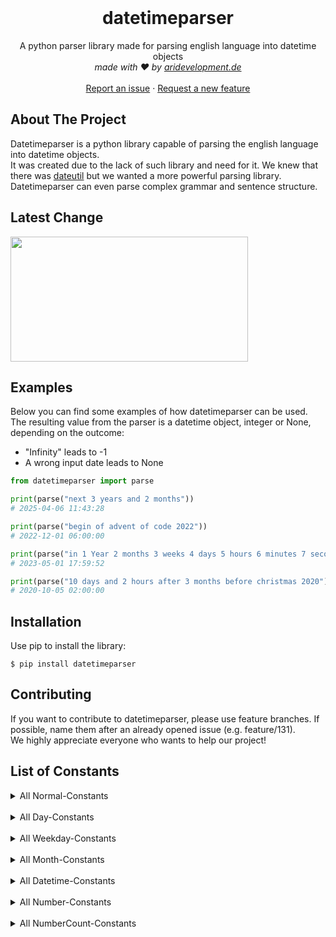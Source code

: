 <br />
<div align="center">
  <h1 align="center">datetimeparser</h1>

  <p align="center">
    A python parser library made for parsing english language into datetime objects
    <br />
    <i> made with ❤️ by <a href="https://aridevelopment.de/">aridevelopment.de</a></i>
    <br />
    <br />
    <a href="https://github.com/aridevelopment-de/datetimeparser/issues">Report an issue</a>
    ·
    <a href="https://github.com/aridevelopment-de/datetimeparser/issues">Request a new feature</a>
  </p>
</div>


## About The Project

Datetimeparser is a python library capable of parsing the english language into datetime objects.  
It was created due to the lack of such library and need for it. We knew that there was [dateutil](https://github.com/dateutil/dateutil/) but we wanted a more powerful parsing library.  
Datetimeparser can even parse complex grammar and sentence structure.

## Latest Change

<!-- LATESTCOMMIT:START -->

[<img width="380px" height="200px" src="https://opengraph.githubassets.com/9790fb570b212fa062e56cc28742a623cd00258601d2b0283dfec9627a487a9e/aridevelopment-de/datetimeparser/commit/8d5bc365ce1ddef5487fe9252b88bafdeacefc12" />][commitUrl]

[commitUrl]: https://github.com/aridevelopment-de/datetimeparser/commit/8d5bc365ce1ddef5487fe9252b88bafdeacefc12
<!-- LATESTCOMMIT:END -->

## Examples

Below you can find some examples of how datetimeparser can be used.  
The resulting value from the parser is a datetime object, integer or None, depending on the outcome:
- "Infinity" leads to -1
- A wrong input date leads to None

```python
from datetimeparser import parse

print(parse("next 3 years and 2 months"))
# 2025-04-06 11:43:28

print(parse("begin of advent of code 2022"))
# 2022-12-01 06:00:00

print(parse("in 1 Year 2 months 3 weeks 4 days 5 hours 6 minutes 7 seconds"))
# 2023-05-01 17:59:52

print(parse("10 days and 2 hours after 3 months before christmas 2020"))
# 2020-10-05 02:00:00
```

## Installation

Use pip to install the library:
```shell
$ pip install datetimeparser
```

## Contributing

If you want to contribute to datetimeparser, please use feature branches. If possible, name them after an already opened issue (e.g. feature/131).  
We highly appreciate everyone who wants to help our project!

## List of Constants

<details>
<summary>All Normal-Constants</summary>
<details>
<summary><code>christmas</code></summary>
<ul>
<li>xmas</li>
</ul>
</details><details>
<summary><code>silvester</code></summary>
<ul>
<li>new years eve</li>
</ul>
</details><details>
<summary><code>eastern</code></summary>
<ul>
<li>easter</li>
</ul>
</details><details>
<summary><code>nicholas</code></summary>
<ul>
<li>nicholas day</li>
</ul>
</details><details>
<summary><code>halloween</code></summary>
<ul>

</ul>
</details><details>
<summary><code>april fools day</code></summary>
<ul>
<li>april fool day</li>
</ul>
</details><details>
<summary><code>thanksgiving</code></summary>
<ul>

</ul>
</details><details>
<summary><code>saint patrick's day</code></summary>
<ul>
<li>saint patricks day</li>
<li>st. patrick's day</li>
<li>saint pt. day</li>
<li>st patrick's day</li>
<li>st patricks day</li>
</ul>
</details><details>
<summary><code>valentines day</code></summary>
<ul>
<li>valentine</li>
<li>valentine day</li>
</ul>
</details><details>
<summary><code>summer end</code></summary>
<ul>
<li>end of summer</li>
<li>end of the summer</li>
</ul>
</details><details>
<summary><code>winter end</code></summary>
<ul>
<li>end of winter</li>
<li>end of the winter</li>
</ul>
</details><details>
<summary><code>spring end</code></summary>
<ul>
<li>end of spring</li>
<li>end of the spring</li>
</ul>
</details><details>
<summary><code>fall end</code></summary>
<ul>
<li>end of fall</li>
<li>end of the fall</li>
<li>autumn end</li>
<li>end of autumn</li>
<li>end of the autumn</li>
</ul>
</details><details>
<summary><code>summer begin</code></summary>
<ul>
<li>summer</li>
<li>begin of summer</li>
<li>begin of the summer</li>
</ul>
</details><details>
<summary><code>winter begin</code></summary>
<ul>
<li>winter</li>
<li>begin of winter</li>
<li>begin of the winter</li>
</ul>
</details><details>
<summary><code>spring begin</code></summary>
<ul>
<li>spring</li>
<li>begin of spring</li>
<li>begin of the spring</li>
</ul>
</details><details>
<summary><code>fall begin</code></summary>
<ul>
<li>fall</li>
<li>begin of fall</li>
<li>begin of the fall</li>
<li>autumn begin</li>
<li>autumn</li>
<li>begin of autumn</li>
<li>begin of the autumn</li>
</ul>
</details><details>
<summary><code>morning</code></summary>
<ul>
<li>at morning</li>
</ul>
</details><details>
<summary><code>evening</code></summary>
<ul>
<li>at evening</li>
</ul>
</details><details>
<summary><code>lunchtime</code></summary>
<ul>
<li>lunch</li>
</ul>
</details><details>
<summary><code>aoc begin</code></summary>
<ul>
<li>aoc</li>
<li>begin of aoc</li>
<li>begin of the aoc</li>
<li>advent of code begin</li>
<li>advent of code</li>
<li>begin of advent of code</li>
<li>begin of the advent of code</li>
</ul>
</details><details>
<summary><code>aoc end</code></summary>
<ul>
<li>end of aoc</li>
<li>end of the aoc</li>
<li>advent of code end</li>
<li>end of advent of code</li>
<li>end of the advent of code</li>
</ul>
</details><details>
<summary><code>end of year</code></summary>
<ul>
<li>the end of year</li>
<li>the end of the year</li>
<li>end of the year</li>
</ul>
</details><details>
<summary><code>begin of year</code></summary>
<ul>
<li>the begin of year</li>
<li>the begin of the year</li>
<li>begin of the year</li>
</ul>
</details><details>
<summary><code>infinity</code></summary>
<ul>
<li>inf</li>
</ul>
</details><details>
<summary><code>today</code></summary>
<ul>

</ul>
</details><details>
<summary><code>tomorrow</code></summary>
<ul>

</ul>
</details><details>
<summary><code>yesterday</code></summary>
<ul>

</ul>
</details><details>
<summary><code>now</code></summary>
<ul>
<li>at the moment</li>
<li>current time</li>
<li>current time now</li>
</ul>
</details>
</details>
<br />

<details>
<summary>All Day-Constants</summary>
<details>
<summary><code>morning</code></summary>
<ul>

</ul>
</details><details>
<summary><code>afternoon</code></summary>
<ul>

</ul>
</details><details>
<summary><code>evening</code></summary>
<ul>

</ul>
</details><details>
<summary><code>night</code></summary>
<ul>

</ul>
</details><details>
<summary><code>morning night</code></summary>
<ul>

</ul>
</details><details>
<summary><code>daylight change</code></summary>
<ul>
<li>daylight saving</li>
<li>daylight saving time</li>
</ul>
</details><details>
<summary><code>midnight</code></summary>
<ul>

</ul>
</details><details>
<summary><code>midday</code></summary>
<ul>

</ul>
</details><details>
<summary><code>dawn</code></summary>
<ul>

</ul>
</details><details>
<summary><code>dusk</code></summary>
<ul>

</ul>
</details><details>
<summary><code>sunrise</code></summary>
<ul>

</ul>
</details><details>
<summary><code>sunset</code></summary>
<ul>

</ul>
</details><details>
<summary><code>lunch</code></summary>
<ul>
<li>lunchtime</li>
</ul>
</details><details>
<summary><code>dinner</code></summary>
<ul>
<li>dinnertime</li>
</ul>
</details><details>
<summary><code>breakfast</code></summary>
<ul>

</ul>
</details>
</details>
<br />

<details>
<summary>All Weekday-Constants</summary>
<details>
<summary><code>monday</code></summary>
<ul>

</ul>
</details><details>
<summary><code>tuesday</code></summary>
<ul>

</ul>
</details><details>
<summary><code>wednesday</code></summary>
<ul>

</ul>
</details><details>
<summary><code>thursday</code></summary>
<ul>

</ul>
</details><details>
<summary><code>friday</code></summary>
<ul>

</ul>
</details><details>
<summary><code>saturday</code></summary>
<ul>

</ul>
</details><details>
<summary><code>sunday</code></summary>
<ul>

</ul>
</details>
</details>
<br />

<details>
<summary>All Month-Constants</summary>
<details>
<summary><code>january</code></summary>
<ul>
<li>jan</li>
</ul>
</details><details>
<summary><code>february</code></summary>
<ul>
<li>feb</li>
</ul>
</details><details>
<summary><code>march</code></summary>
<ul>
<li>mar</li>
</ul>
</details><details>
<summary><code>april</code></summary>
<ul>
<li>apr</li>
</ul>
</details><details>
<summary><code>may</code></summary>
<ul>

</ul>
</details><details>
<summary><code>june</code></summary>
<ul>
<li>jun</li>
</ul>
</details><details>
<summary><code>july</code></summary>
<ul>
<li>jul</li>
</ul>
</details><details>
<summary><code>august</code></summary>
<ul>
<li>aug</li>
</ul>
</details><details>
<summary><code>september</code></summary>
<ul>
<li>sep</li>
</ul>
</details><details>
<summary><code>october</code></summary>
<ul>
<li>oct</li>
</ul>
</details><details>
<summary><code>november</code></summary>
<ul>
<li>nov</li>
</ul>
</details><details>
<summary><code>december</code></summary>
<ul>
<li>dec</li>
</ul>
</details>
</details>
<br />

<details>
<summary>All Datetime-Constants</summary>
<details>
<summary><code>seconds</code></summary>
<ul>
<li>second</li>
<li>sec</li>
<li>secs</li>
</ul>
</details><details>
<summary><code>minutes</code></summary>
<ul>
<li>minute</li>
<li>min</li>
<li>mins</li>
</ul>
</details><details>
<summary><code>hours</code></summary>
<ul>
<li>hour</li>
</ul>
</details><details>
<summary><code>days</code></summary>
<ul>
<li>day</li>
</ul>
</details><details>
<summary><code>weeks</code></summary>
<ul>
<li>week</li>
</ul>
</details><details>
<summary><code>months</code></summary>
<ul>
<li>month</li>
</ul>
</details><details>
<summary><code>years</code></summary>
<ul>
<li>year</li>
</ul>
</details>
</details>
<br />

<details>
<summary>All Number-Constants</summary>
<details>
<summary><code>thirty one</code></summary>
<ul>
<li>thirtyone</li>
<li>thirty-one</li>
</ul>
</details><details>
<summary><code>thirty</code></summary>
<ul>

</ul>
</details><details>
<summary><code>twenty nine</code></summary>
<ul>
<li>twentynine</li>
<li>twenty-nine</li>
</ul>
</details><details>
<summary><code>twenty eight</code></summary>
<ul>
<li>twentyeight</li>
<li>twenty-eight</li>
</ul>
</details><details>
<summary><code>twenty seven</code></summary>
<ul>
<li>twentyseven</li>
<li>twenty-seven</li>
</ul>
</details><details>
<summary><code>twenty six</code></summary>
<ul>
<li>twentysix</li>
<li>twenty-six</li>
</ul>
</details><details>
<summary><code>twenty five</code></summary>
<ul>
<li>twentyfive</li>
<li>twenty-five</li>
</ul>
</details><details>
<summary><code>twenty four</code></summary>
<ul>
<li>twentyfour</li>
<li>twenty-four</li>
</ul>
</details><details>
<summary><code>twenty three</code></summary>
<ul>
<li>twentythree</li>
<li>twenty-three</li>
</ul>
</details><details>
<summary><code>twenty two</code></summary>
<ul>
<li>twentytwo</li>
<li>twenty-two</li>
</ul>
</details><details>
<summary><code>twenty one</code></summary>
<ul>
<li>twentyone</li>
<li>twenty-one</li>
</ul>
</details><details>
<summary><code>twenty</code></summary>
<ul>

</ul>
</details><details>
<summary><code>nineteen</code></summary>
<ul>

</ul>
</details><details>
<summary><code>eighteen</code></summary>
<ul>

</ul>
</details><details>
<summary><code>seventeen</code></summary>
<ul>

</ul>
</details><details>
<summary><code>sixteen</code></summary>
<ul>

</ul>
</details><details>
<summary><code>fifteen</code></summary>
<ul>

</ul>
</details><details>
<summary><code>fourteen</code></summary>
<ul>

</ul>
</details><details>
<summary><code>thirteen</code></summary>
<ul>

</ul>
</details><details>
<summary><code>twelve</code></summary>
<ul>

</ul>
</details><details>
<summary><code>eleven</code></summary>
<ul>

</ul>
</details><details>
<summary><code>ten</code></summary>
<ul>

</ul>
</details><details>
<summary><code>nine</code></summary>
<ul>

</ul>
</details><details>
<summary><code>eight</code></summary>
<ul>

</ul>
</details><details>
<summary><code>seven</code></summary>
<ul>

</ul>
</details><details>
<summary><code>six</code></summary>
<ul>

</ul>
</details><details>
<summary><code>five</code></summary>
<ul>

</ul>
</details><details>
<summary><code>four</code></summary>
<ul>

</ul>
</details><details>
<summary><code>three</code></summary>
<ul>

</ul>
</details><details>
<summary><code>two</code></summary>
<ul>

</ul>
</details><details>
<summary><code>one</code></summary>
<ul>

</ul>
</details>
</details>
<br />

<details>
<summary>All NumberCount-Constants</summary>
<details>
<summary><code>thirty first</code></summary>
<ul>
<li>31st</li>
<li>31.</li>
<li>thirthyfirst</li>
<li>thirty-first</li>
</ul>
</details><details>
<summary><code>thirtieth</code></summary>
<ul>
<li>30th</li>
<li>30.</li>
</ul>
</details><details>
<summary><code>twenty ninth</code></summary>
<ul>
<li>29th</li>
<li>29.</li>
<li>twentyninth</li>
<li>twenty-ninth</li>
</ul>
</details><details>
<summary><code>twenty eighth</code></summary>
<ul>
<li>28th</li>
<li>28.</li>
<li>twentyeighth</li>
<li>twenty-eighth</li>
</ul>
</details><details>
<summary><code>twenty seventh</code></summary>
<ul>
<li>27th</li>
<li>27.</li>
<li>twentyseventh</li>
<li>twenty-seventh</li>
</ul>
</details><details>
<summary><code>twenty sixth</code></summary>
<ul>
<li>26th</li>
<li>26.</li>
<li>twentysixth</li>
<li>twenty-sixth</li>
</ul>
</details><details>
<summary><code>twenty fifth</code></summary>
<ul>
<li>25th</li>
<li>25.</li>
<li>twentyfifth</li>
<li>twenty-fifth</li>
</ul>
</details><details>
<summary><code>twenty fourth</code></summary>
<ul>
<li>24th</li>
<li>24.</li>
<li>twentyfourth</li>
<li>twenty-fourth</li>
</ul>
</details><details>
<summary><code>twenty third</code></summary>
<ul>
<li>23rd</li>
<li>23.</li>
<li>twentythird</li>
<li>twenty-third</li>
</ul>
</details><details>
<summary><code>twenty second</code></summary>
<ul>
<li>22nd</li>
<li>22.</li>
<li>twentysecond</li>
<li>twenty-second</li>
</ul>
</details><details>
<summary><code>twenty first</code></summary>
<ul>
<li>21st</li>
<li>21.</li>
<li>twentyfirst</li>
<li>twenty-first</li>
</ul>
</details><details>
<summary><code>twentieth</code></summary>
<ul>
<li>20th</li>
<li>20.</li>
</ul>
</details><details>
<summary><code>nineteenth</code></summary>
<ul>
<li>19th</li>
<li>19.</li>
</ul>
</details><details>
<summary><code>eighteenth</code></summary>
<ul>
<li>18th</li>
<li>18.</li>
</ul>
</details><details>
<summary><code>seventeenth</code></summary>
<ul>
<li>17th</li>
<li>17.</li>
</ul>
</details><details>
<summary><code>sixteenth</code></summary>
<ul>
<li>16th</li>
<li>16.</li>
</ul>
</details><details>
<summary><code>fifteenth</code></summary>
<ul>
<li>15th</li>
<li>15.</li>
</ul>
</details><details>
<summary><code>fourteenth</code></summary>
<ul>
<li>14th</li>
<li>14.</li>
</ul>
</details><details>
<summary><code>thirteenth</code></summary>
<ul>
<li>13th</li>
<li>13.</li>
</ul>
</details><details>
<summary><code>twelfth</code></summary>
<ul>
<li>12th</li>
<li>12.</li>
</ul>
</details><details>
<summary><code>eleventh</code></summary>
<ul>
<li>11th</li>
<li>11.</li>
</ul>
</details><details>
<summary><code>tenth</code></summary>
<ul>
<li>10th</li>
<li>10.</li>
</ul>
</details><details>
<summary><code>ninth</code></summary>
<ul>
<li>9th</li>
<li>9.</li>
</ul>
</details><details>
<summary><code>eighth</code></summary>
<ul>
<li>8th</li>
<li>8.</li>
</ul>
</details><details>
<summary><code>seventh</code></summary>
<ul>
<li>7th</li>
<li>7.</li>
</ul>
</details><details>
<summary><code>sixth</code></summary>
<ul>
<li>6th</li>
<li>6.</li>
</ul>
</details><details>
<summary><code>fifth</code></summary>
<ul>
<li>5th</li>
<li>5.</li>
</ul>
</details><details>
<summary><code>fourth</code></summary>
<ul>
<li>4th</li>
<li>4.</li>
</ul>
</details><details>
<summary><code>third</code></summary>
<ul>
<li>3rd</li>
<li>3.</li>
</ul>
</details><details>
<summary><code>second</code></summary>
<ul>
<li>2nd</li>
<li>2.</li>
</ul>
</details><details>
<summary><code>first</code></summary>
<ul>
<li>1st</li>
<li>1.</li>
</ul>
</details>
</details>
<br />

